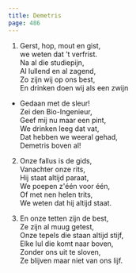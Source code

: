 ```yaml
---
title: Demetris
page: 486
---  
```


1. Gerst, hop, mout en gist,  
we weten dat ’t verfrist.  
Na al die studiepijn,  
Al lullend en al zagend,  
Zo zijn wij op ons best,  
En drinken doen wij als een zwijn  


- Gedaan met de sleur!  
Zei den Bio-Ingenieur,  
Geef mij nu maar een pint,  
We drinken leeg dat vat,  
Dat hebben we weeral gehad,  
Demetris boven al!  


2. Onze fallus is de gids,  
Vanachter onze rits,  
Hij staat altijd paraat,  
We poepen z'één voor één,  
Of met nen helen trits,  
We weten dat hij altijd staat.  


3. En onze tetten zijn de best,  
Ze zijn al muug getest,  
Onze tepels die staan altijd stijf,  
Elke lul die komt naar boven,  
Zonder ons uit te sloven,  
Ze blijven maar niet van ons lijf.  